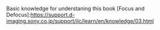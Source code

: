 Basic knowledge for understaning this book
[Focus and Defocus]:https://support.d-imaging.sony.co.jp/support/ilc/learn/en/knowledge/03.html
